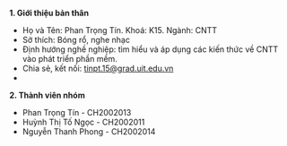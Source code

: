 **1. Giới thiệu bản thân**
- Họ và Tên: Phan Trọng Tín. Khoá: K15. Ngành: CNTT
- Sở thích: Bóng rổ, nghe nhạc
- Định hướng nghề nghiệp: tìm hiểu và áp dụng các kiến thức về CNTT vào phát triển phần mềm.
- Chia sẻ, kết nối: tinpt.15@grad.uit.edu.vn
- 
**2. Thành viên nhóm**
- Phan Trọng Tín - CH2002013
- Huỳnh Thị Tố Ngọc - CH2002011
- Nguyễn Thanh Phong - CH2002014
